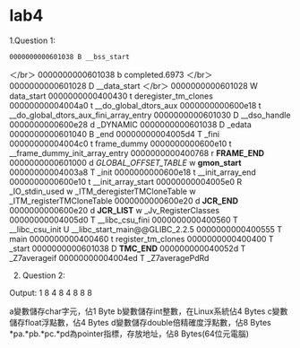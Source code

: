 # lab4


1.Question 1:

    0000000000601038 B __bss_start
＜/br＞  0000000000601038 b completed.6973
＜/br＞  0000000000601028 D __data_start
＜/br＞  0000000000601028 W data_start
  0000000000400430 t deregister_tm_clones
  00000000004004a0 t __do_global_dtors_aux
  0000000000600e18 t __do_global_dtors_aux_fini_array_entry
  0000000000601030 D __dso_handle
0000000000600e28 d _DYNAMIC
0000000000601038 D _edata
0000000000601040 B _end
00000000004005d4 T _fini
00000000004004c0 t frame_dummy
0000000000600e10 t __frame_dummy_init_array_entry
0000000000400768 r __FRAME_END__
0000000000601000 d _GLOBAL_OFFSET_TABLE_
                 w __gmon_start__
00000000004003a8 T _init
0000000000600e18 t __init_array_end
0000000000600e10 t __init_array_start
00000000004005e0 R _IO_stdin_used
                 w _ITM_deregisterTMCloneTable
                 w _ITM_registerTMCloneTable
0000000000600e20 d __JCR_END__
0000000000600e20 d __JCR_LIST__
                 w _Jv_RegisterClasses
00000000004005d0 T __libc_csu_fini
0000000000400560 T __libc_csu_init
                 U __libc_start_main@@GLIBC_2.2.5
0000000000400555 T main
0000000000400460 t register_tm_clones
0000000000400400 T _start
0000000000601038 D __TMC_END__
000000000040052d T _Z7averageif
00000000004004ed T _Z7averagePdRd


2. Question 2:

Output:
1 8
4 8
4 8
8 8

a變數儲存char字元，佔1 Byte
b變數儲存int整數，在Linux系統佔4 Bytes
c變數儲存float浮點數，佔4 Bytes
d變數儲存double倍精確度浮點數，佔8 Bytes
*pa.*pb.*pc.*pd為pointer指標，存放地址，佔8 Bytes(64位元電腦)



